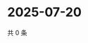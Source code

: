 # 2025-07-20

共 0 条

<!-- BEGIN ZHIHUQUESTIONS -->
<!-- 最后更新时间 Sun Jul 20 2025 20:21:25 GMT+0800 (China Standard Time) -->

<!-- END ZHIHUQUESTIONS -->
